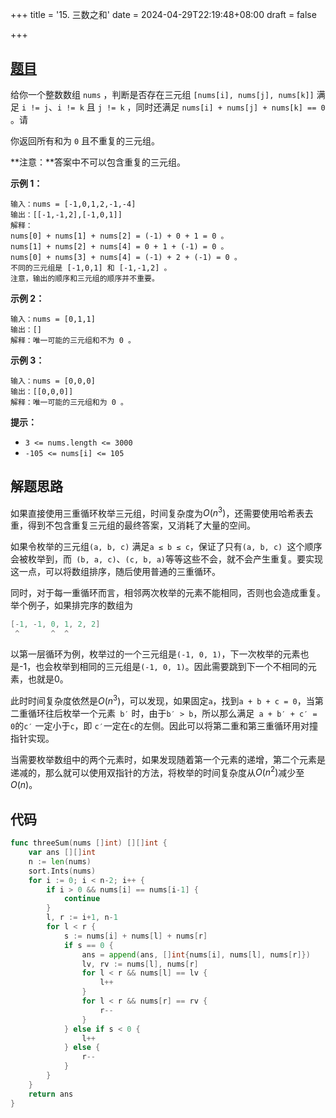 +++
title = '15. 三数之和'
date = 2024-04-29T22:19:48+08:00
draft = false

+++

## [题目](https://leetcode.cn/problems/3sum/description/)

给你一个整数数组 `nums` ，判断是否存在三元组 `[nums[i], nums[j], nums[k]]` 满足 `i != j`、`i != k` 且 `j != k` ，同时还满足 `nums[i] + nums[j] + nums[k] == 0` 。请

你返回所有和为 `0` 且不重复的三元组。

**注意：**答案中不可以包含重复的三元组。

**示例 1：**

```
输入：nums = [-1,0,1,2,-1,-4]
输出：[[-1,-1,2],[-1,0,1]]
解释：
nums[0] + nums[1] + nums[2] = (-1) + 0 + 1 = 0 。
nums[1] + nums[2] + nums[4] = 0 + 1 + (-1) = 0 。
nums[0] + nums[3] + nums[4] = (-1) + 2 + (-1) = 0 。
不同的三元组是 [-1,0,1] 和 [-1,-1,2] 。
注意，输出的顺序和三元组的顺序并不重要。
```

**示例 2：**

```
输入：nums = [0,1,1]
输出：[]
解释：唯一可能的三元组和不为 0 。
```

**示例 3：**

```
输入：nums = [0,0,0]
输出：[[0,0,0]]
解释：唯一可能的三元组和为 0 。
```

**提示：**

- `3 <= nums.length <= 3000`
- `-105 <= nums[i] <= 105`

## 解题思路

如果直接使用三重循环枚举三元组，时间复杂度为$O(n^3)$，还需要使用哈希表去重，得到不包含重复三元组的最终答案，又消耗了大量的空间。

如果令枚举的三元组`(a, b, c)` 满足`a ≤ b ≤ c`，保证了只有`(a, b, c) `这个顺序会被枚举到，而` (b, a, c)`、`(c, b, a)`等等这些不会，就不会产生重复。要实现这一点，可以将数组排序，随后使用普通的三重循环。

同时，对于每一重循环而言，相邻两次枚举的元素不能相同，否则也会造成重复。举个例子，如果排完序的数组为

```csharp
[-1, -1, 0, 1, 2, 2]
 ^       ^  ^
```

以第一层循环为例，枚举过的一个三元组是`(-1, 0, 1)`，下一次枚举的元素也是-1，也会枚举到相同的三元组是`(-1, 0, 1)`。因此需要跳到下一个不相同的元素，也就是0。

此时时间复杂度依然是$O(n^3)$，可以发现，如果固定`a`，找到`a + b + c = 0`，当第二重循环往后枚举一个元素` b′` 时，由于`b′ > b`，所以那么满足` a + b′ + c′ = 0`的`c′` 一定小于`c`，即 `c′`一定在`c`的左侧。因此可以将第二重和第三重循环用对撞指针实现。

当需要枚举数组中的两个元素时，如果发现随着第一个元素的递增，第二个元素是递减的，那么就可以使用双指针的方法，将枚举的时间复杂度从$O(n^2)$减少至 $O(n)$。

## 代码

```go
func threeSum(nums []int) [][]int {
    var ans [][]int
    n := len(nums)
    sort.Ints(nums)
    for i := 0; i < n-2; i++ {
        if i > 0 && nums[i] == nums[i-1] {
            continue
        }
        l, r := i+1, n-1
        for l < r {
            s := nums[i] + nums[l] + nums[r]
            if s == 0 {
                ans = append(ans, []int{nums[i], nums[l], nums[r]})
                lv, rv := nums[l], nums[r]
                for l < r && nums[l] == lv {
                    l++
                }
                for l < r && nums[r] == rv {
                    r--
                }
            } else if s < 0 {
                l++
            } else {
                r--
            }
        }
    }
    return ans
}
```



